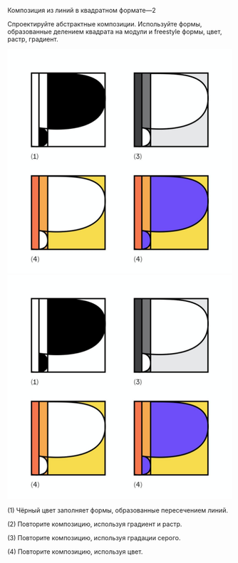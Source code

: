 Композиция из линий в квадратном формате—2

Спроектируйте абстрактные композиции. Используйте формы, образованные делением квадрата на модули и freestyle формы, цвет, растр, градиент.
 
![2023 11 06 12.01.20](2023-11-06%2012.01.20.jpg)
![2023 11 06 12.01.20](2023-11-06%2012.01.20.jpg)

(1)
Чёрный цвет заполняет формы, образованные пересечением линий.

(2)
Повторите композицию, используя градиент и растр.

(3)
Повторите композицию, используя градации серого.

(4)
Повторите композицию, используя цвет.
